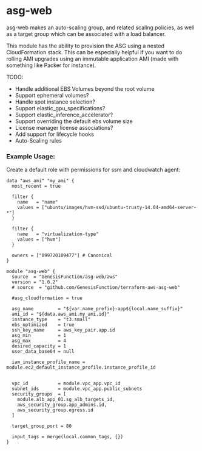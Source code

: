 # asg-web
asg-web makes an auto-scaling group, and related scaling policies, as well as a target group which can be associated with a load balancer.

This module has the ability to provision the ASG using a nested CloudFormation stack. This can be especially helpful if you want to do rolling AMI upgrades using an immutable application AMI (made with something like Packer for instance).

TODO:
- Handle additional EBS Volumes beyond the root volume
- Support ephemeral volumes?
- Handle spot instance selection?
- Support elastic_gpu_specifications?
- Support elastic_inference_accelerator?
- Support overriding the default ebs volume size
- License manager license associations?
- Add support for lifecycle hooks
- Auto-Scaling rules

### Example Usage:
Create a default role with permissions for ssm and cloudwatch agent:
```
data "aws_ami" "my_ami" {
  most_recent = true

  filter {
    name   = "name"
    values = ["ubuntu/images/hvm-ssd/ubuntu-trusty-14.04-amd64-server-*"]
  }

  filter {
    name   = "virtualization-type"
    values = ["hvm"]
  }

  owners = ["099720109477"] # Canonical
}

module "asg-web" {
  source  = "GenesisFunction/asg-web/aws"
  version = "1.0.2"
  # source  = "github.com/GenesisFunction/terraform-aws-asg-web"

  #asg_cloudformation = true
  
  asg_name         = "${var.name_prefix}-app${local.name_suffix}"
  ami_id = "${data.aws_ami.my_ami.id}"
  instance_type    = "t3.small"
  ebs_optimized    = true
  ssh_key_name     = aws_key_pair.app.id
  asg_min          = 1
  asg_max          = 4
  desired_capacity = 1
  user_data_base64 = null

  iam_instance_profile_name = module.ec2_default_instance_profile.instance_profile_id
  

  vpc_id           = module.vpc_app.vpc_id
  subnet_ids       = module.vpc_app.public_subnets
  security_groups  = [
    module.alb_app_01.sg_alb_targets_id,
    aws_security_group.app_admins.id,
    aws_security_group.egress.id
  ]

  target_group_port = 80

  input_tags = merge(local.common_tags, {})
}
```

